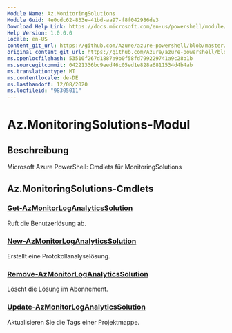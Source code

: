 ```yaml
---
Module Name: Az.MonitoringSolutions
Module Guid: 4e0cdc62-833e-41bd-aa97-f8f042986de3
Download Help Link: https://docs.microsoft.com/en-us/powershell/module/az.monitoringsolutions
Help Version: 1.0.0.0
Locale: en-US
content_git_url: https://github.com/Azure/azure-powershell/blob/master/src/MonitoringSolutions/help/Az.MonitoringSolutions.md
original_content_git_url: https://github.com/Azure/azure-powershell/blob/master/src/MonitoringSolutions/help/Az.MonitoringSolutions.md
ms.openlocfilehash: 53510f267d1887a9b0f58fd799229741a9c28b1b
ms.sourcegitcommit: 04221336bc9eed46c05ed1e828a6811534d4b4ab
ms.translationtype: MT
ms.contentlocale: de-DE
ms.lasthandoff: 12/08/2020
ms.locfileid: "98305011"
---
```

# Az.MonitoringSolutions-Modul
## Beschreibung
Microsoft Azure PowerShell: Cmdlets für MonitoringSolutions

## Az.MonitoringSolutions-Cmdlets
### [Get-AzMonitorLogAnalyticsSolution](Get-AzMonitorLogAnalyticsSolution.md)
Ruft die Benutzerlösung ab.

### [New-AzMonitorLogAnalyticsSolution](New-AzMonitorLogAnalyticsSolution.md)
Erstellt eine Protokollanalyselösung.

### [Remove-AzMonitorLogAnalyticsSolution](Remove-AzMonitorLogAnalyticsSolution.md)
Löscht die Lösung im Abonnement.

### [Update-AzMonitorLogAnalyticsSolution](Update-AzMonitorLogAnalyticsSolution.md)
Aktualisieren Sie die Tags einer Projektmappe.

